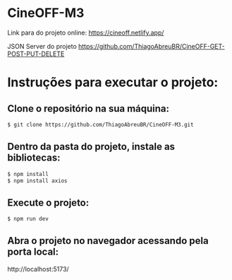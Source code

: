 # CineOFF-M3
Link para do projeto online: https://cineoff.netlify.app/

JSON Server do projeto
https://github.com/ThiagoAbreuBR/CineOFF-GET-POST-PUT-DELETE

# Instruções para executar o projeto:

## Clone o repositório na sua máquina:

```sh
$ git clone https://github.com/ThiagoAbreuBR/CineOFF-M3.git
```
## Dentro da pasta do projeto, instale as bibliotecas:

```sh
$ npm install
$ npm install axios
```
## Execute o projeto:

```sh
$ npm run dev
```

## Abra o projeto no navegador acessando pela porta local:
http://localhost:5173/
